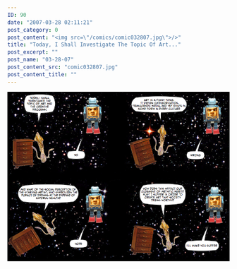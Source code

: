 ```yaml
---
ID: 90
date: "2007-03-28 02:11:21"
post_category: 0
post_content: "<img src=\"/comics/comic032807.jpg\">/>"
title: "Today, I Shall Investigate The Topic Of Art..."
post_excerpt: ""
post_name: "03-28-07"
post_content_src: "comic032807.jpg"
post_content_title: ""
---
```



[![](/comics-hi-res/comic032807.jpg)](/comics-hi-res/comic032807.jpg)
